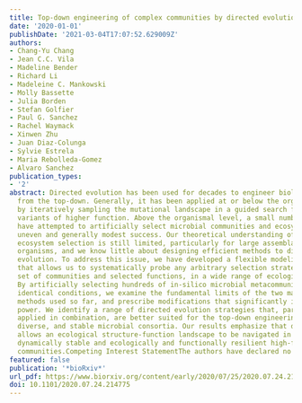 ```yaml
---
title: Top-down engineering of complex communities by directed evolution
date: '2020-01-01'
publishDate: '2021-03-04T17:07:52.629009Z'
authors:
- Chang-Yu Chang
- Jean C.C. Vila
- Madeline Bender
- Richard Li
- Madeleine C. Mankowski
- Molly Bassette
- Julia Borden
- Stefan Golfier
- Paul G. Sanchez
- Rachel Waymack
- Xinwen Zhu
- Juan Diaz-Colunga
- Sylvie Estrela
- Maria Rebolleda-Gomez
- Alvaro Sanchez
publication_types:
- '2'
abstract: Directed evolution has been used for decades to engineer biological systems
  from the top-down. Generally, it has been applied at or below the organismal level,
  by iteratively sampling the mutational landscape in a guided search for genetic
  variants of higher function. Above the organismal level, a small number of studies
  have attempted to artificially select microbial communities and ecosystems, with
  uneven and generally modest success. Our theoretical understanding of artificial
  ecosystem selection is still limited, particularly for large assemblages of asexual
  organisms, and we know little about designing efficient methods to direct their
  evolution. To address this issue, we have developed a flexible modeling framework
  that allows us to systematically probe any arbitrary selection strategy on any arbitrary
  set of communities and selected functions, in a wide range of ecological conditions.
  By artificially selecting hundreds of in-silico microbial metacommunities under
  identical conditions, we examine the fundamental limits of the two main breeding
  methods used so far, and prescribe modifications that significantly increase their
  power. We identify a range of directed evolution strategies that, particularly when
  applied in combination, are better suited for the top-down engineering of large,
  diverse, and stable microbial consortia. Our results emphasize that directed evolution
  allows an ecological structure-function landscape to be navigated in search for
  dynamically stable and ecologically and functionally resilient high-functioning
  communities.Competing Interest StatementThe authors have declared no competing interest.
featured: false
publication: '*bioRxiv*'
url_pdf: https://www.biorxiv.org/content/early/2020/07/25/2020.07.24.214775.1
doi: 10.1101/2020.07.24.214775
---
```


